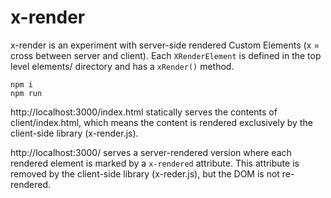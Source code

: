 # x-render

x-render is an experiment with server-side rendered Custom Elements (x = cross between server and client). Each `XRenderElement` is defined in the top level elements/ directory and has a `xRender()` method.

```
npm i
npm run
```

http://localhost:3000/index.html statically serves the contents of client/index.html, which means the content is rendered exclusively by the client-side library (x-render.js).

http://localhost:3000/ serves a server-rendered version where each rendered element is marked by a `x-rendered` attribute. This attribute is removed by the client-side library (x-reder.js), but the DOM is not re-rendered.
